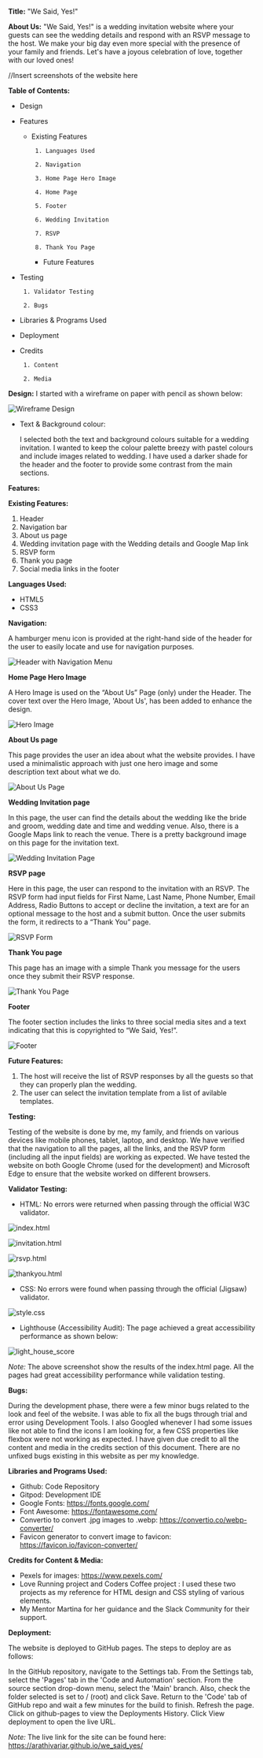 **Title:**
"We Said, Yes!"

**About Us:**
"We Said, Yes!" is a wedding invitation website where your guests can see the wedding details and respond with an RSVP message to the host. We make your big day even more special with the presence of your family and friends. Let's have a joyous celebration of love, together with our loved ones!

 //Insert screenshots of the website here

**Table of Contents:**

* Design
* Features

	* Existing Features  

           1. Languages Used  

           2. Navigation  

           3. Home Page Hero Image  

           4. Home Page  

           5. Footer  

           6. Wedding Invitation  

           7. RSVP  

           8. Thank You Page  

        * Future Features
* Testing  

       1. Validator Testing  

       2. Bugs  

* Libraries & Programs Used
* Deployment
* Credits  

       1. Content  

       2. Media  



**Design:**
I started with a wireframe on paper with pencil as shown below:  

![Wireframe Design](wireframe_design.jpg)  


* Text & Background colour:  

  I selected both the text and background colours suitable for a wedding invitation. I wanted to keep the colour palette breezy with pastel colours and include images related to wedding. I have used a darker shade for the header and the footer to provide some contrast from the main sections.


**Features:**

**Existing Features:**
1. Header
2. Navigation bar
3. About us page
4. Wedding invitation page with the Wedding details and Google Map link
5. RSVP form
6. Thank you page
7. Social media links in the footer

**Languages Used:**
+ HTML5
+ CSS3

**Navigation:**  

A hamburger menu icon is provided at the right-hand side of the header for the user to easily locate and use for navigation purposes.  

![Header with Navigation Menu](header_navigation_menu.png)  


**Home Page Hero Image**  

A Hero Image is used on the “About Us” Page (only) under the Header. The cover text over the Hero Image, 'About Us', has been added to enhance  the design.  


![Hero Image](about_us_page.png)  


**About Us page**  

This page provides the user an idea about what the website provides. I have used a minimalistic approach with just one hero image and some description text about what we do.  


![About Us Page](about_us_page-1.png)  


**Wedding Invitation page**  

In this page, the user can find the details about the wedding like the bride and groom, wedding date and time and wedding venue. Also, there is a Google Maps link to reach the venue. There is a pretty background image on this page for the invitation text.   


![Wedding Invitation Page](wedding_invitation_page.png)   


**RSVP page**  

Here in this page, the user can respond to the invitation with an RSVP. The RSVP form had input fields for First Name, Last Name, Phone Number, Email Address, Radio Buttons to accept or decline the invitation, a text are for an optional message to the host and a submit button. 
Once the user submits the form, it redirects to a “Thank You” page.   


![RSVP Form](rsvp_form_page.png)  


**Thank You page**  

This page has an image with a  simple Thank you message for the users once they submit their RSVP response.  


![Thank You Page](thank_you_page.png)  


**Footer**  

The footer section includes the links to three social media sites and a text indicating that this is copyrighted to “We Said, Yes!”.   


![Footer](footer.png)   


**Future Features:**  

1. The host will receive the list of RSVP responses by all the guests so that they can properly plan the wedding.
2. The user can select the invitation template from a list of avilable templates.

**Testing:**  

Testing of the website is done by me, my family, and friends on various devices like mobile phones, tablet, laptop, and desktop. We have verified that the navigation to all the pages, all the links, and the RSVP form (including all the input fields)  are working as expected.
We have tested the website on both Google Chrome (used for the development) and Microsoft Edge to ensure that the website worked on different browsers.

**Validator Testing:**  

* HTML: No errors were returned when passing through the official W3C validator. 

![index.html](index_html.png)   

![invitation.html](invitation_html.png)  

![rsvp.html](rsvp_html.png)   


![thankyou.html](thankyou_html.png)   



* CSS: No errors were found when passing through the official (Jigsaw) validator.   

![style.css](css_validation.png)  



* Lighthouse (Accessibility Audit): The page achieved a great accessibility performance as shown below:   


![light_house_score](light_house_score.png)   



_Note:_ The above screenshot show the results of the index.html page. All the pages had great accessibility performance while validation testing.   


**Bugs:**  

During the development phase, there were a few minor bugs related to the look and feel of the website. I was able to fix all the bugs through trial and error using Development Tools. I also Googled whenever I had some issues like not able to find the icons I am looking for, a few CSS properties like flexbox were not working as expected. I have given due credit to all the content and media in the credits section of this document.
There are no unfixed bugs existing in this website as per my knowledge.

**Libraries and Programs Used:**  

* Github: Code Repository
* Gitpod: Development IDE
* Google Fonts: https://fonts.google.com/
* Font Awesome: https://fontawesome.com/
* Convertio to convert .jpg images to .webp: https://convertio.co/webp-converter/
* Favicon generator to convert image to favicon: https://favicon.io/favicon-converter/

**Credits for Content & Media:**
* Pexels for images: https://www.pexels.com/
* Love Running project and Coders Coffee project : I used these two projects as my reference for HTML design and CSS styling of various elements.
* My Mentor Martina for her guidance and the Slack Community for their support.

**Deployment:**

The website is deployed to GitHub pages. The steps to deploy are as follows:

In the GitHub repository, navigate to the Settings tab.
From the Settings tab, select the 'Pages' tab in the 'Code and Automation' section.
From the source section drop-down menu, select the 'Main' branch.
Also, check the folder selected is set to / (root) and click Save.
Return to the 'Code' tab of GitHub repo and wait a few minutes for the build to finish.
Refresh the page. Click on github-pages to view the Deployments History. Click View deployment to open the live URL.

_Note:_ The live link for the site can be found here: https://arathivariar.github.io/we_said_yes/